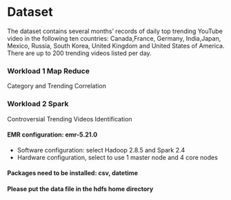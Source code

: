 # Dataset
The dataset contains several months’ records of daily top trending YouTube video in the
following ten countries: Canada,France, Germany, India,Japan, Mexico, Russia, South Korea,
United Kingdom and United States of America. There are up to 200 trending videos
listed per day.


### Workload 1 Map Reduce
Category and Trending Correlation

### Workload 2 Spark 
Controversial Trending Videos Identification

#### EMR configuration: emr-5.21.0
- Software configuration: select Hadoop 2.8.5 and Spark 2.4
- Hardware configuration, select to use 1 master node and 4 core nodes
#### Packages need to be installed: csv, datetime
#### Please put the data file in the hdfs home directory
